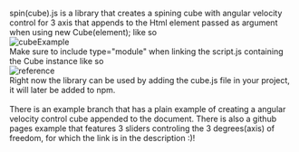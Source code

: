 spin(cube).js is a library that creates a spining cube with angular velocity control for 3 axis that appends to the Html element passed as argument when using new Cube(element); like so<br>
![cubeExample](https://github.com/Lemon2311/spin-Cube.js-/assets/63803133/52546086-ef40-4c73-8d97-5346b585b0c3)
<br>
Make sure to include type="module" when linking the script.js containing the Cube instance like so<br>
![reference](https://github.com/Lemon2311/spin-Cube.js-/assets/63803133/30f155b1-e5b1-4164-8270-5c170115c163)
<br>
Right now the library can be used by adding the cube.js file in your project, it will later be added to npm.<br><br>
There is an example branch that has a plain example of creating a angular velocity control cube appended to the document.
There is also a github pages example that features 3 sliders controling the 3 degrees(axis) of freedom, for which the link is in the description :)!

